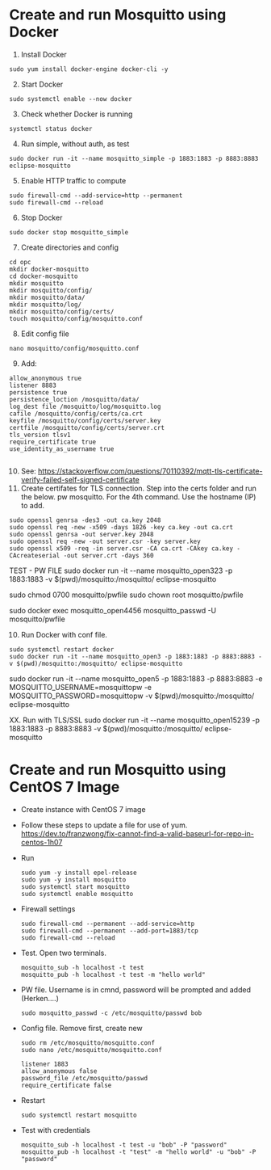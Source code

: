# Create and run Mosquitto using Docker



1. Install Docker
```
sudo yum install docker-engine docker-cli -y
```

2. Start Docker
```
sudo systemctl enable --now docker
```

3. Check whether Docker is running

```
systemctl status docker
```
4. Run simple, without auth, as test
```
sudo docker run -it --name mosquitto_simple -p 1883:1883 -p 8883:8883 eclipse-mosquitto 
```

5. Enable HTTP traffic to compute
```
sudo firewall-cmd --add-service=http --permanent
sudo firewall-cmd --reload
```

6. Stop Docker
```
sudo docker stop mosquitto_simple
```

7. Create directories and config
```
cd opc
mkdir docker-mosquitto
cd docker-mosquitto
mkdir mosquitto 
mkdir mosquitto/config/ 
mkdir mosquitto/data/
mkdir mosquitto/log/
mkdir mosquitto/config/certs/
touch mosquitto/config/mosquitto.conf
```
8. Edit config file
```
nano mosquitto/config/mosquitto.conf
```
9. Add:
```
allow_anonymous true
listener 8883
persistence true
persistence_loction /mosquitto/data/
log_dest file /mosquitto/log/mosquitto.log
cafile /mosquitto/config/certs/ca.crt
keyfile /mosquitto/config/certs/server.key
certfile /mosquitto/config/certs/server.crt
tls_version tlsv1
require_certificate true
use_identity_as_username true


```
10. See: https://stackoverflow.com/questions/70110392/mqtt-tls-certificate-verify-failed-self-signed-certificate
10. Create certifates for TLS connection. Step into the certs folder and run the below. pw mosquitto. For the 4th command. Use the hostname (IP) to add.

```
sudo openssl genrsa -des3 -out ca.key 2048
sudo openssl req -new -x509 -days 1826 -key ca.key -out ca.crt
sudo openssl genrsa -out server.key 2048
sudo openssl req -new -out server.csr -key server.key
sudo openssl x509 -req -in server.csr -CA ca.crt -CAkey ca.key -CAcreateserial -out server.crt -days 360
```

TEST - PW FILE
sudo docker run -it --name mosquitto_open323 -p 1883:1883 -v $(pwd)/mosquitto:/mosquitto/ eclipse-mosquitto


sudo chmod 0700 mosquitto/pwfile
sudo chown root mosquitto/pwfile

sudo docker exec mosquitto_open4456 mosquitto_passwd -U mosquitto/pwfile




10. Run Docker with conf file. 
```
sudo systemctl restart docker
sudo docker run -it --name mosquitto_open3 -p 1883:1883 -p 8883:8883 -v $(pwd)/mosquitto:/mosquitto/ eclipse-mosquitto
```
sudo docker run -it --name mosquitto_open5 -p 1883:1883 -p 8883:8883 -e MOSQUITTO_USERNAME=mosquittopw -e MOSQUITTO_PASSWORD=mosquittopw -v $(pwd)/mosquitto:/mosquitto/ eclipse-mosquitto

XX. Run with TLS/SSL
sudo docker run -it --name mosquitto_open15239 -p 1883:1883 -p 8883:8883 -v $(pwd)/mosquitto:/mosquitto/ eclipse-mosquitto



# Create and run Mosquitto using CentOS 7 Image

- Create instance with CentOS 7 image
- Follow these steps to update a file for use of yum. https://dev.to/franzwong/fix-cannot-find-a-valid-baseurl-for-repo-in-centos-1h07
- Run

  ```
  sudo yum -y install epel-release
  sudo yum -y install mosquitto
  sudo systemctl start mosquitto
  sudo systemctl enable mosquitto
  ```

- Firewall settings
  ```
  sudo firewall-cmd --permanent --add-service=http
  sudo firewall-cmd --permanent --add-port=1883/tcp
  sudo firewall-cmd --reload
  ```

- Test. Open two terminals.
  ```
  mosquitto_sub -h localhost -t test
  mosquitto_pub -h localhost -t test -m "hello world"
  ```


- PW file. Username is in cmnd, password will be prompted and added (Herken....)
  ```
  sudo mosquitto_passwd -c /etc/mosquitto/passwd bob
  ```

- Config file. Remove first, create new
  ```
  sudo rm /etc/mosquitto/mosquitto.conf
  sudo nano /etc/mosquitto/mosquitto.conf

  listener 1883
  allow_anonymous false
  password_file /etc/mosquitto/passwd
  require_certificate false
  ```

- Restart
  ```
  sudo systemctl restart mosquitto
  ```

- Test with credentials
  ```
  mosquitto_sub -h localhost -t test -u "bob" -P "password"
  mosquitto_pub -h localhost -t "test" -m "hello world" -u "bob" -P "password"







